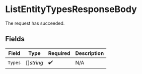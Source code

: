 # ListEntityTypesResponseBody

The request has succeeded.


## Fields

| Field              | Type               | Required           | Description        |
| ------------------ | ------------------ | ------------------ | ------------------ |
| `Types`            | []*string*         | :heavy_check_mark: | N/A                |